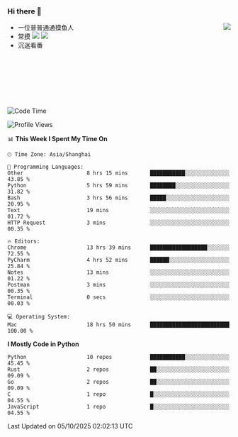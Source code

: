 ### Hi there 👋


<a href="https://github.com/yanlc39">
  <img align="right" src="https://github-readme-stats.vercel.app/api?username=yanlc39&show_icons=true&hide_border=true&icon_color=586069&title_color=a0a9af">
</a>

- 一位普普通通摸鱼人
- 常摸 ![](https://img.shields.io/badge/-Python-3e74a2?style=flat-square&logo=Python&logoColor=fff) ![](https://img.shields.io/badge/-C%2B%2B-brightgreen?style=flat-square)
- 沉迷看番



<br><br><br><br><br><br>


<!--START_SECTION:waka-->
![Code Time](http://img.shields.io/badge/Code%20Time-1%2C788%20hrs%2056%20mins-blue)

![Profile Views](http://img.shields.io/badge/Profile%20Views-1-blue)

📊 **This Week I Spent My Time On** 

```text
🕑︎ Time Zone: Asia/Shanghai

💬 Programming Languages: 
Other                    8 hrs 15 mins       ███████████░░░░░░░░░░░░░░   43.85 % 
Python                   5 hrs 59 mins       ████████░░░░░░░░░░░░░░░░░   31.82 % 
Bash                     3 hrs 56 mins       █████░░░░░░░░░░░░░░░░░░░░   20.95 % 
Text                     19 mins             ░░░░░░░░░░░░░░░░░░░░░░░░░   01.72 % 
HTTP Request             3 mins              ░░░░░░░░░░░░░░░░░░░░░░░░░   00.35 % 

🔥 Editors: 
Chrome                   13 hrs 39 mins      ██████████████████░░░░░░░   72.55 % 
PyCharm                  4 hrs 52 mins       ██████░░░░░░░░░░░░░░░░░░░   25.84 % 
Notes                    13 mins             ░░░░░░░░░░░░░░░░░░░░░░░░░   01.22 % 
Postman                  3 mins              ░░░░░░░░░░░░░░░░░░░░░░░░░   00.35 % 
Terminal                 0 secs              ░░░░░░░░░░░░░░░░░░░░░░░░░   00.03 % 

💻 Operating System: 
Mac                      18 hrs 50 mins      █████████████████████████   100.00 % 
```

**I Mostly Code in Python** 

```text
Python                   10 repos            ███████████░░░░░░░░░░░░░░   45.45 % 
Rust                     2 repos             ██░░░░░░░░░░░░░░░░░░░░░░░   09.09 % 
Go                       2 repos             ██░░░░░░░░░░░░░░░░░░░░░░░   09.09 % 
C                        1 repo              █░░░░░░░░░░░░░░░░░░░░░░░░   04.55 % 
JavaScript               1 repo              █░░░░░░░░░░░░░░░░░░░░░░░░   04.55 % 
```




 Last Updated on 05/10/2025 02:02:13 UTC
<!--END_SECTION:waka-->

